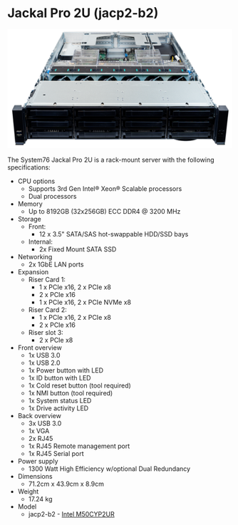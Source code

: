 # Jackal Pro 2U (jacp2-b2)

![Jackal Pro 2U](./img/jacp2-b2-frontports.webp)

The System76 Jackal Pro 2U is a rack-mount server with the following specifications:

- CPU options
  - Supports 3rd Gen Intel® Xeon® Scalable processors
  - Dual processors
- Memory
  - Up to 8192GB (32x256GB) ECC DDR4 @ 3200 MHz
- Storage
  - Front:
    - 12 x 3.5" SATA/SAS hot-swappable HDD/SSD bays
  - Internal:
    - 2x Fixed Mount SATA SSD
- Networking
  - 2x 1GbE LAN ports
- Expansion
  - Riser Card 1:
    - 1 x PCIe x16, 2 x PCIe x8
    - 2 x PCIe x16
    - 1 x PCIe x16, 2 x PCIe NVMe x8
  - Riser Card 2:
    - 1 x PCIe x16, 2 x PCIe x8
    - 2 x PCIe x16
  - Riser slot 3:
    - 2 x PCIe x8
- Front overview
  - 1x USB 3.0
  - 1x USB 2.0
  - 1x Power button with LED
  - 1x ID button with LED
  - 1x Cold reset button (tool required)
  - 1x NMI button (tool required)
  - 1x System status LED
  - 1x Drive activity LED
- Back overview
  - 3x USB 3.0
  - 1x VGA
  - 2x RJ45
  - 1x RJ45 Remote management port
  - 1x RJ45 Serial port
- Power supply
  - 1300 Watt High Efficiency w/optional Dual Redundancy
- Dimensions
  - 71.2cm x 43.9cm x 8.9cm
- Weight
  - 17.24 kg
- Model
  - jacp2-b2 - [Intel M50CYP2UR](./jacp2-b2_manual.pdf)

